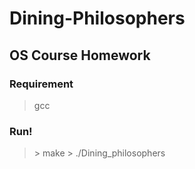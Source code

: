 # Dining-Philosophers
## OS Course Homework 
### Requirement 
> gcc 
### Run!
>\> make
>\> ./Dining_philosophers
